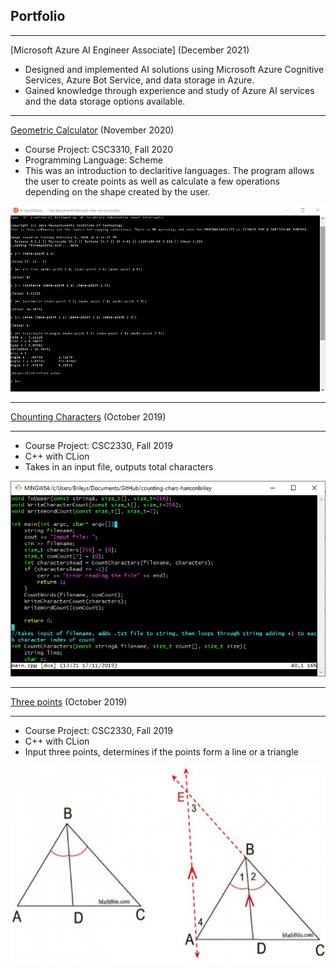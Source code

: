 ## Portfolio

---
[Microsoft Azure AI Engineer Associate] (December 2021)
- Designed and implemented AI solutions using Microsoft Azure Cognitive Services, Azure Bot Service, and data storage in Azure.
- Gained knowledge through experience and study of Azure AI services and the data storage options available.
---

[Geometric Calculator](https://github.com/csc3310-fall2020/triangle-line-hansonbriley) (November 2020)
- Course Project: CSC3310, Fall 2020
- Programming Language: Scheme
- This was an introduction to declaritive languages. The program allows the user to create points as well as calculate a few operations depending on the shape created by the user. 

<img src="images/scheme.png?raw=true">

---

[Chounting Characters](https://github.com/csc2330-fall2019/counting-chars-hansonbriley) (October 2019)

---
- Course Project: CSC2330, Fall 2019
- C++ with CLion
- Takes in an input file, outputs total characters

<img src="images/CountingCharacters.png?raw=true">

---

[Three points](https://github.com/csc2330-fall2019/three-points-hansonbriley) (October 2019)

---
- Course Project: CSC2330, Fall 2019
- C++ with CLion
- Input three points, determines if the points form a line or a triangle
 
<img src="images/angbiswhite1a_resized.png?raw=true">



